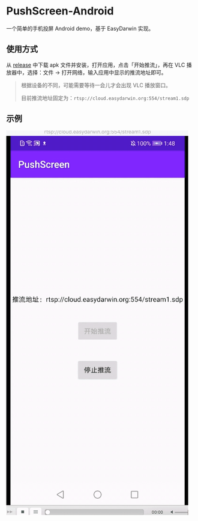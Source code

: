 # PushScreen-Android
一个简单的手机投屏 Android demo，基于 EasyDarwin 实现。

## 使用方式
从 [release](https://github.com/lhw5123/PushScreen-Android/releases) 中下载 apk 文件并安装，打开应用，点击「开始推流」，再在 VLC 播放器中，选择：文件 -> 打开网络，输入应用中显示的推流地址即可。

> 根据设备的不同，可能需要等待一会儿才会出现 VLC 播放窗口。
>
> 目前推流地址固定为：`rtsp://cloud.easydarwin.org:554/stream1.sdp`

## 示例

![image](https://github.com/lhw5123/PushScreen-Android/blob/master/screenshots/screenshots1.gif)
